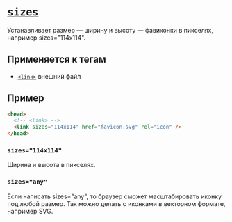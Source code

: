 # [`sizes`](../index.md)

Устанавливает размер — ширину и высоту — фавиконки в пикселях, например sizes="114x114".

## Применяется к тегам

- [`<link>`](../Tags/link.md) внешний файл

## Пример

```html
<head>
  <!-- <link> -->
  <link sizes="114x114" href="favicon.svg" rel="icon" />
</head>
```

### `sizes="114x114"`

Ширина и высота в пикселях.

### `sizes="any"`

Eсли написать sizes="any", то браузер сможет масштабировать иконку под любой размер. Так можно делать с иконками в векторном формате, например SVG.

